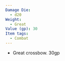 ```yaml
---
Damage Die:
  - d20
Weight:
  - Great
Value (gp): 30
Item tags:
  - Combat
---
```

- Great crossbow. 30gp
